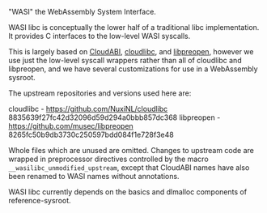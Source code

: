"WASI" the WebAssembly System Interface.

WASI libc is conceptually the lower half of a traditional libc implementation.
It provides C interfaces to the low-level WASI syscalls.

This is largely based on [CloudABI], [cloudlibc], and [libpreopen], however we
use just the low-level syscall wrappers rather than all of cloudlibc and
libpreopen, and we have several customizations for use in a WebAssembly sysroot.

[CloudABI]: https://github.com/NuxiNL/cloudabi
[cloudlibc]: https://github.com/NuxiNL/cloudlibc
[libpreopen]: https://github.com/musec/libpreopen

The upstream repositories and versions used here are:

cloudlibc - https://github.com/NuxiNL/cloudlibc 8835639f27fc42d32096d59d294a0bbb857dc368
libpreopen - https://github.com/musec/libpreopen 8265fc50b9db3730c250597bdd084f1e728f3e48

Whole files which are unused are omitted. Changes to upstream code are wrapped
in preprocessor directives controlled by the macro `__wasilibc_unmodified_upstream`,
except that CloudABI names have also been renamed to WASI names without annotations.

WASI libc currently depends on the basics and dlmalloc components of reference-sysroot.
